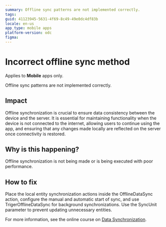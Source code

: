 ```yaml
---
summary: Offline sync patterns are not implemented correctly.
tags: 
guid: 41123945-5631-4f69-8c49-49e0dc4df83b
locale: en-us
app_type: mobile apps
platform-version: odc
figma: 
---
```


# Incorrect offline sync method

<div class="info" markdown="1">

Applies to **Mobile** apps only.

</div>

Offline sync patterns are not implemented correctly.

## Impact 

Offline synchronization is crucial to ensure data consistency between the device and the server. It is essential for maintaining functionality when the device is not connected to the internet, allowing users to continue using the app, and ensuring that any changes made locally are reflected on the server once connectivity is restored.

## Why is this happening?

Offline synchronization is not being made or is being executed with poor performance.

## How to fix

Place the local entity synchronization actions inside the OfflineDataSync action, configure the manual and automatic start of sync, and use TrigerOfflineDataSync for background synchronizations. Use the SyncUnit parameter to prevent updating unnecessary entities.  

For more information, see the online course on [Data Synchronization](https://learn.outsystems.com/training/journeys/data-synchronization-668).
